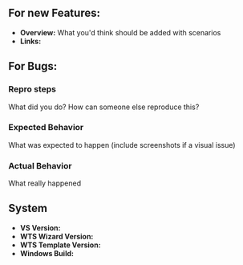 ## For new Features:

* **Overview:** What you'd think should be added with scenarios
* **Links:**

## For Bugs:

### Repro steps

What did you do? How can someone else reproduce this?

### Expected Behavior

What was expected to happen
(include screenshots if a visual issue)

### Actual Behavior

What really happened

## System

* **VS Version:**
* **WTS Wizard Version:**
* **WTS Template Version:**
* **Windows Build:**
